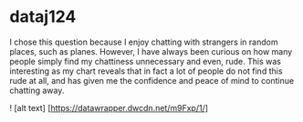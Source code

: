 # dataj124

I chose this question because I enjoy chatting with strangers in random places, such as planes. However, I have always been curious on how many people simply find my chattiness unnecessary and even, rude. This was interesting as my chart reveals that in fact a lot of people do not find this rude at all, and has given me the confidence and peace of mind to continue chatting away.

! [alt text] [https://datawrapper.dwcdn.net/m9Fxp/1/]
